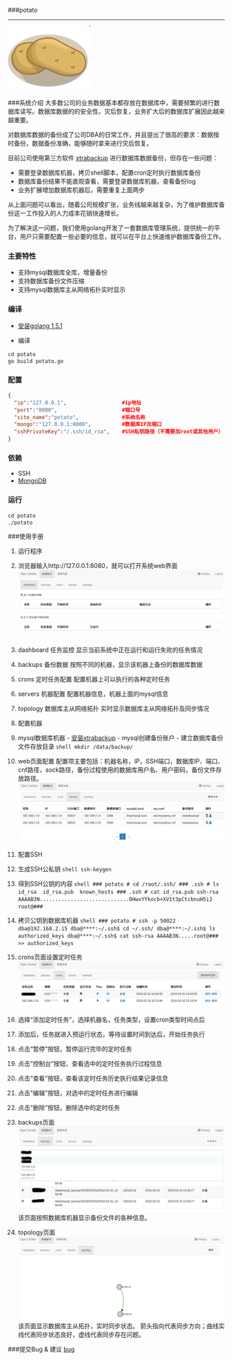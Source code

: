 ###potato

----------

![logo](image/logo.png)

###系统介绍
大多数公司的业务数据基本都存放在数据库中，需要频繁的进行数据库读写。数据库数据的的安全性，灾后恢复，业务扩大后的数据库扩展因此越来越重要。

对数据库数据的备份成了公司DBA的日常工作，并且提出了很高的要求：数据按时备份，数据备份准确，能够随时拿来进行灾后恢复。

目前公司使用第三方软件 [xtrabackup](https://www.percona.com/doc/percona-xtrabackup/2.4/index.html "xtrabackup") 进行数据库数据备份，但存在一些问题：
- 需要登录数据库机器，拷贝shell脚本，配置cron定时执行数据库备份
- 数据库备份结果不能直观查看，需要登录数据库机器，查看备份log
- 业务扩展增加数据库机器后，需要重复上面两步

从上面问题可以看出，随着公司规模扩张，业务线越来越复杂，为了维护数据库备份这一工作投入的人力成本花销快速增长。

为了解决这一问题，我们使用golang开发了一套数据库管理系统，提供统一的平台，用户只需要配置一些必要的信息，就可以在平台上快速维护数据库备份工作。

### 主要特性

- 支持mysql数据库全库，增量备份
- 支持数据库备份文件压缩
- 支持mysql数据库主从网络拓扑实时显示

### 编译
-  [安装golang 1.5.1](https://golang.org/dl/ "安装golang 1.5.1")

- 编译
```shell
cd potato
go build potato.go
```

### 配置
```json
{
  "ip":"127.0.0.1",                  #ip地址
  "port":"8080",                     #端口号
  "site_name":"potato",              #系统名称
  "mongo":"127.0.0.1:0000",          #数据库IP及端口
  "sshPrivateKey":"/.ssh/id_rsa",    #SSH私钥路径（不需要加root或其他用户）
}
```
### 依赖
- SSH
- [MongoDB](https://www.mongodb.org "MongoDB")

### 运行
```shell
cd potato
./potato
```

###使用手册
 1. 运行程序

 2. 浏览器输入http://127.0.0.1:8080，就可以打开系统web界面
  ![dashboard](image/dashboard.png)
  1. dashboard 任务监控
         显示当前系统中正在运行和运行失败的任务情况
  1. backups 备份数据
		按照不同的机器，显示该机器上备份的数据库数据
  1. crons 定时任务配置
		配置机器上可以执行的各种定时任务
  1. servers 机器配置
		配置机器信息，机器上面的mysql信息
  1. topology 数据库主从网络拓扑
		实时显示数据库主从网络拓扑及同步情况

 3. 配置机器 
  1. mysql数据库机器
	     - [安装xtrabackup](https://www.percona.com/doc/percona-xtrabackup/2.4/index.html "安装xtrabackup")
	     - mysql创建备份账户
	     - 建立数据库备份文件存放目录
	```shell
	mkdir /data/backup/
	```
  2. web页面配置
配置项主要包括：机器名称，IP，SSH端口，数据库IP、端口、cnf路径，sock路径，备份过程使用的数据库用户名、用户密码，备份文件存放路径。
  ![servers](image/servers.png)

 4. 配置SSH
  1. 生成SSH公私钥
	```shell
	ssh-keygen
	```

  2. 得到SSH公钥的内容
	```shell
	### potato # cd /root/.ssh/
	### .ssh # ls
	id_rsa  id_rsa.pub  known_hosts
	### .ssh # cat id_rsa.pub
	ssh-rsa AAAAB3N.............................OHwxYYkocb+XV1t3pCtcbnuH5iJ root@###
	```

  3. 拷贝公钥到数据库机器
	```shell
	### potato # ssh -p 50022 dba@192.168.2.15
	dba@****:~/.ssh$ cd ~/.ssh/
	dba@****:~/.ssh$ ls
	authorized_keys
	dba@****:~/.ssh$ cat ssh-rsa AAAAB3N.....root@### >> authorized_keys
	```
 5. crons页面设置定时任务
  ![crons](image/crons.png)
  1. 选择“添加定时任务”，选择机器名，任务类型，设置cron类型时间点后
  1. 添加后，任务就进入预运行状态，等待设置时间到达后，开始任务执行
  1. 点击“暂停”按钮，暂停运行完毕的定时任务
  1. 点击“控制台”按钮，查看选中的定时任务执行过程信息
  1. 点击“查看”按钮，查看该定时任务历史执行结果记录信息
  1. 点击“编辑”按钮，对选中的定时任务进行编辑
  1. 点击“删除”按钮，删除选中的定时任务

 

 6. backups页面
  ![backups](image/backups.png) 
  该页面按照数据库机器显示备份文件的各种信息。
  
 7. topology页面
  ![topology](image/topology.png)
该页面显示数据库主从拓扑，实时同步状态。
箭头指向代表同步方向；曲线实线代表同步状态良好，虚线代表同步存在问题。

###提交Bug & 建议
 [bug](https://github.com/SpruceX/potato/issues "bug")
 
